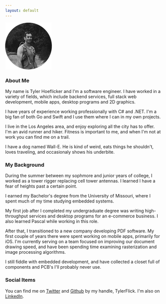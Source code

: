 ```yaml
---
layout: default
---
```


<img src="/images/portrait-small.png" class="center" alt="Personal Portrait">
<br>

### About Me
My name is Tyler Hoeflicker and I'm a software engineer. I have worked in a variety of fields, which include backend services, full stack web development, mobile apps, desktop programs and 2D graphics.

I have years of experience working professionally with C# and .NET. I'm a big fan of both Go and Swift and I use them where I can in my own projects.

I live in the Los Angeles area, and enjoy exploring all the city has to offer. I'm an avid runner and hiker. Fitness is important to me, and when I'm not at work you can find me on a trail.

I have a dog named Wall-E. He is kind of weird, eats things he shouldn't, loves traveling, and occasionaly shows his underbite.

### My Background
During the summer between my sophmore and junior years of college, I worked as a tower rigger replacing cell tower antennas. I learned I have a fear of heights past a certain point.

I earned my Bachelor's degree from the University of Missouri, where I spent much of my time studying embedded systems.

My first job after I completed my undergraduate degree was writing high-throughput services and desktop programs for an e-commerce business. I also learned Pascal while working in this role.

After that, I transitioned to a new company developing PDF software. My first couple of years there were spent working on mobile apps, primarily for iOS. I'm currently serving on a team focused on improving our document drawing speed, and have been spending time examining rasterization and image processing algorithms.

I still fiddle with embedded development, and have collected a closet full of components and PCB's I'll probably never use.


### Social Items


You can find me on [Twitter](https://twitter.com/tylerflick) and [Github](https://github.com/tylerflick) by my handle, TylerFlick. I'm also on [LinkedIn](https://www.linkedin.com/in/tyler-hoeflicker-ba217561/).